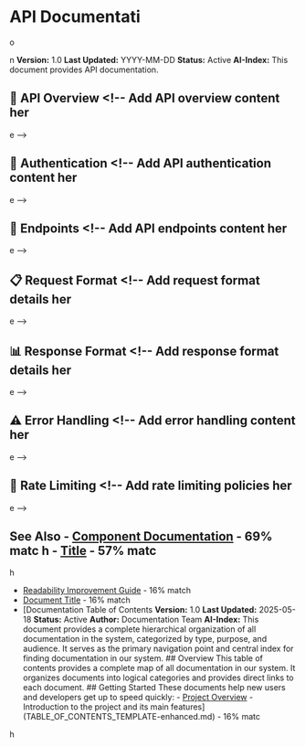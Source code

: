 # API Documentati

o

n **Version:** 1.0 **Last Updated:** YYYY-MM-DD **Status:** Active **AI-Index:** This document provides API documentation.

## 🔌 API Overview <!-- Add API overview content her

e -->

## 🔑 Authentication <!-- Add API authentication content her

e -->

## 📡 Endpoints <!-- Add API endpoints content her

e -->

## 📋 Request Format <!-- Add request format details her

e -->

## 📊 Response Format <!-- Add response format details her

e -->

## ⚠️ Error Handling <!-- Add error handling content her

e -->

## 📏 Rate Limiting <!-- Add rate limiting policies her

e -->

## See Also - [Component Documentation](COMPONENT_TEMPLATE.md) - 69% matc h - [Title](README_TEMPLATE.md) - 57% matc

h

- [Readability Improvement Guide](READABILITY_IMPROVEMENT_TEMPLATE.md) - 16% match
- [Document Title](STANDARD_DOCUMENT_TEMPLATE.md) - 16% match
- [Documentation Table of Contents **Version:** 1.0 **Last Updated:** 2025-05-18 **Status:** Active **Author:** Documentation Team **AI-Index:** This document provides a complete hierarchical organization of all documentation in the system, categorized by type, purpose, and audience. It serves as the primary navigation point and central index for finding documentation in our system. ## Overview This table of contents provides a complete map of all documentation in our system. It organizes documents into logical categories and provides direct links to each document. ## Getting Started These documents help new users and developers get up to speed quickly: - [Project Overview](../README.md) - Introduction to the project and its main features](TABLE_OF_CONTENTS_TEMPLATE-enhanced.md) - 16% matc

h